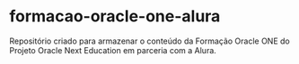 # formacao-oracle-one-alura
Repositório criado para armazenar o conteúdo da Formação Oracle ONE do Projeto Oracle Next Education em parceria com a Alura.
